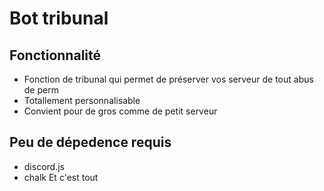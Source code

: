 ﻿# Bot tribunal

## Fonctionnalité
- Fonction de tribunal qui permet de préserver vos serveur de tout abus de perm
- Totallement personnalisable
- Convient pour de gros comme de petit serveur

## Peu de dépedence requis
- discord.js
- chalk
Et c'est tout 
